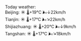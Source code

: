 Today weather:  
Beijing: ☀️   🌡️+19°C 🌬️↓22km/h  
Tianjin: ☀️   🌡️+17°C 🌬️↘22km/h  
Shijiazhuang: ☀️   🌡️+20°C 🌬️↓9km/h  
Tangshan: ☀️   🌡️+17°C 🌬️↘18km/h  
